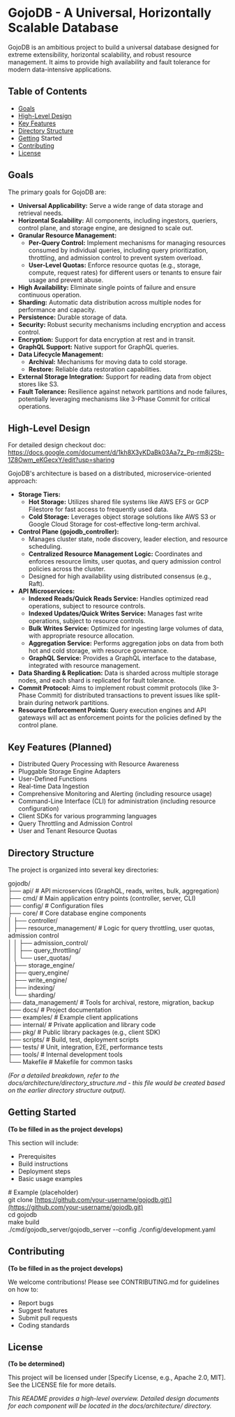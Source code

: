 # **GojoDB \- A Universal, Horizontally Scalable Database**

GojoDB is an ambitious project to build a universal database designed for extreme extensibility, horizontal scalability, and robust resource management. It aims to provide high availability and fault tolerance for modern data-intensive applications.

## **Table of Contents**

* [Goals](#bookmark=id.e8hiurm1m513)  
* [High-Level Design](#bookmark=id.exz0jne4azjb)  
* [Key Features](#bookmark=id.9iu03h8en76t)  
* [Directory Structure](#bookmark=id.i3pnya7uippk)  
* [Getting](#bookmark=id.1drk4an507ay) Started  
* [Contributing](#bookmark=id.nk1grsb8k129)  
* [License](#bookmark=id.25hy4t2pfwa4)

## **Goals**

The primary goals for GojoDB are:

* **Universal Applicability:** Serve a wide range of data storage and retrieval needs.  
* **Horizontal Scalability:** All components, including ingestors, queriers, control plane, and storage engine, are designed to scale out.  
* **Granular Resource Management:**  
  * **Per-Query Control:** Implement mechanisms for managing resources consumed by individual queries, including query prioritization, throttling, and admission control to prevent system overload.  
  * **User-Level Quotas:** Enforce resource quotas (e.g., storage, compute, request rates) for different users or tenants to ensure fair usage and prevent abuse.  
* **High Availability:** Eliminate single points of failure and ensure continuous operation.  
* **Sharding:** Automatic data distribution across multiple nodes for performance and capacity.  
* **Persistence:** Durable storage of data.  
* **Security:** Robust security mechanisms including encryption and access control.  
* **Encryption:** Support for data encryption at rest and in transit.  
* **GraphQL Support:** Native support for GraphQL queries.  
* **Data Lifecycle Management:**  
  * **Archival:** Mechanisms for moving data to cold storage.  
  * **Restore:** Reliable data restoration capabilities.  
* **External Storage Integration:** Support for reading data from object stores like S3.  
* **Fault Tolerance:** Resilience against network partitions and node failures, potentially leveraging mechanisms like 3-Phase Commit for critical operations.

## **High-Level Design**

For detailed design checkout doc: https://docs.google.com/document/d/1kh8X3yKDaBk03Aa7z_Pp-rm8j2Sb-1Z8Owm_eKGecxY/edit?usp=sharing

GojoDB's architecture is based on a distributed, microservice-oriented approach:

* **Storage Tiers:**  
  * **Hot Storage:** Utilizes shared file systems like AWS EFS or GCP Filestore for fast access to frequently used data.  
  * **Cold Storage:** Leverages object storage solutions like AWS S3 or Google Cloud Storage for cost-effective long-term archival.  
* **Control Plane (**gojodb\_controller**):**  
  * Manages cluster state, node discovery, leader election, and resource scheduling.  
  * **Centralized Resource Management Logic:** Coordinates and enforces resource limits, user quotas, and query admission control policies across the cluster.  
  * Designed for high availability using distributed consensus (e.g., Raft).  
* **API Microservices:**  
  * **Indexed Reads/Quick Reads Service:** Handles optimized read operations, subject to resource controls.  
  * **Indexed Updates/Quick Writes Service:** Manages fast write operations, subject to resource controls.  
  * **Bulk Writes Service:** Optimized for ingesting large volumes of data, with appropriate resource allocation.  
  * **Aggregation Service:** Performs aggregation jobs on data from both hot and cold storage, with resource governance.  
  * **GraphQL Service:** Provides a GraphQL interface to the database, integrated with resource management.  
* **Data Sharding & Replication:** Data is sharded across multiple storage nodes, and each shard is replicated for fault tolerance.  
* **Commit Protocol:** Aims to implement robust commit protocols (like 3-Phase Commit) for distributed transactions to prevent issues like split-brain during network partitions.  
* **Resource Enforcement Points:** Query execution engines and API gateways will act as enforcement points for the policies defined by the control plane.

## **Key Features (Planned)**

* Distributed Query Processing with Resource Awareness  
* Pluggable Storage Engine Adapters  
* User-Defined Functions  
* Real-time Data Ingestion  
* Comprehensive Monitoring and Alerting (including resource usage)  
* Command-Line Interface (CLI) for administration (including resource configuration)  
* Client SDKs for various programming languages  
* Query Throttling and Admission Control  
* User and Tenant Resource Quotas

## **Directory Structure**

The project is organized into several key directories:

gojodb/  
├── api/             \# API microservices (GraphQL, reads, writes, bulk, aggregation)  
├── cmd/             \# Main application entry points (controller, server, CLI)  
├── config/          \# Configuration files  
├── core/            \# Core database engine components  
│   ├── controller/  
│   ├── resource\_management/ \# Logic for query throttling, user quotas, admission control  
│   │   ├── admission\_control/  
│   │   ├── query\_throttling/  
│   │   └── user\_quotas/  
│   ├── storage\_engine/  
│   ├── query\_engine/  
│   ├── write\_engine/  
│   ├── indexing/  
│   └── sharding/  
├── data\_management/ \# Tools for archival, restore, migration, backup  
├── docs/            \# Project documentation  
├── examples/        \# Example client applications  
├── internal/        \# Private application and library code  
├── pkg/             \# Public library packages (e.g., client SDK)  
├── scripts/         \# Build, test, deployment scripts  
├── tests/           \# Unit, integration, E2E, performance tests  
├── tools/           \# Internal development tools  
└── Makefile         \# Makefile for common tasks

*(For a detailed breakdown, refer to the docs/architecture/directory\_structure.md \- this file would be created based on the earlier directory structure output).*

## **Getting Started**

**(To be filled in as the project develops)**

This section will include:

* Prerequisites  
* Build instructions  
* Deployment steps  
* Basic usage examples

\# Example (placeholder)  
git clone \[https://github.com/your-username/gojodb.git\](https://github.com/your-username/gojodb.git)  
cd gojodb  
make build  
./cmd/gojodb\_server/gojodb\_server \--config ./config/development.yaml

## **Contributing**

**(To be filled in as the project develops)**

We welcome contributions\! Please see CONTRIBUTING.md for guidelines on how to:

* Report bugs  
* Suggest features  
* Submit pull requests  
* Coding standards

## **License**

**(To be determined)**

This project will be licensed under \[Specify License, e.g., Apache 2.0, MIT\]. See the LICENSE file for more details.

*This README provides a high-level overview. Detailed design documents for each component will be located in the docs/architecture/ directory.*